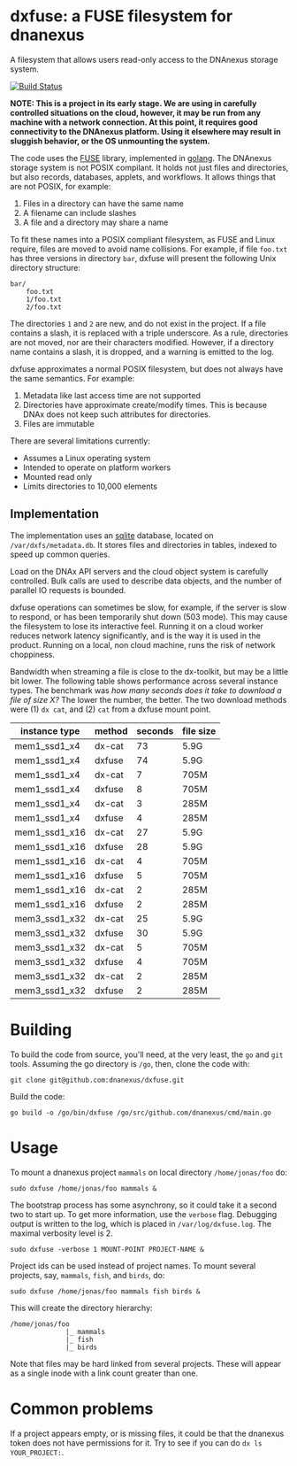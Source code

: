 # dxfuse: a FUSE filesystem for dnanexus

A filesystem that allows users read-only access to the DNAnexus
storage system.

[![Build Status](https://travis-ci.org/dnanexus/dxfuse.svg?branch=master)](https://travis-ci.org/dnanexus/dxfuse)

**NOTE: This is a project in its early stage. We are using in carefully controlled situations on the cloud, however, it may be run from any machine with a network connection. At this point, it requires good connectivity to the DNAnexus platform. Using it elsewhere may result in sluggish behavior, or the OS unmounting the system.**

The code uses the [FUSE](https://bazil.org/fuse/)
library, implemented in [golang](https://golang.org). The DNAnexus
storage system is not POSIX compilant. It holds not just files and
directories, but also records, databases, applets, and workflows. It
allows things that are not POSIX, for example:
1. Files in a directory can have the same name
2. A filename can include slashes
3. A file and a directory may share a name

To fit these names into a POSIX compliant filesystem, as FUSE and
Linux require, files are moved to avoid name collisions. For example,
if file `foo.txt` has three versions in directory `bar`, dxfuse will
present the following Unix directory structure:

```
bar/
    foo.txt
    1/foo.txt
    2/foo.txt
```

The directories `1` and `2` are new, and do not exist in the
project. If a file contains a slash, it is replaced with a triple
underscore. As a rule, directories are not moved, nor are their
characters modified. However, if a directory name contains a slash, it
is dropped, and a warning is emitted to the log.

dxfuse approximates a normal POSIX filesystem, but does not always have the same semantics. For example:
1. Metadata like last access time are not supported
2. Directories have approximate create/modify times. This is because DNAx does not keep such attributes for directories.
3. Files are immutable

There are several limitations currently:
- Assumes a Linux operating system
- Intended to operate on platform workers
- Mounted read only
- Limits directories to 10,000 elements

## Implementation

The implementation uses an [sqlite](https://www.sqlite.org/index.html)
database, located on `/var/dxfs/metadata.db`. It stores files and
directories in tables, indexed to speed up common queries.

Load on the DNAx API servers and the cloud object system is carefully controlled. Bulk calls
are used to describe data objects, and the number of parallel IO requests is bounded.

dxfuse operations can sometimes be slow, for example, if the server is
slow to respond, or has been temporarily shut down (503 mode). This
may cause the filesystem to lose its interactive feel. Running it on a
cloud worker reduces network latency significantly, and is the way it
is used in the product. Running on a local, non cloud machine, runs
the risk of network choppiness.

Bandwidth when streaming a file is close to the dx-toolkit, but may be a
little bit lower. The following table shows performance across several
instance types. The benchmark was *how many seconds does it take to
download a file of size X?* The lower the number, the better. The two
download methods were (1) `dx cat`, and (2) `cat` from a dxfuse mount point.

| instance type   | method | seconds | file size |
| ----            | ----   | ----    |  ----     |
| mem1\_ssd1\_x4  | dx-cat | 73| 5.9G |
| mem1\_ssd1\_x4  | dxfuse  | 74| 5.9G |
| mem1\_ssd1\_x4  | dx-cat | 7| 705M |
| mem1\_ssd1\_x4  | dxfuse  | 8| 705M |
| mem1\_ssd1\_x4  | dx-cat | 3| 285M |
| mem1\_ssd1\_x4  | dxfuse  | 4| 285M |
| mem1\_ssd1\_x16 | dx-cat | 27| 5.9G |
| mem1\_ssd1\_x16 | dxfuse  | 28| 5.9G |
| mem1\_ssd1\_x16 | dx-cat | 4| 705M |
| mem1\_ssd1\_x16 | dxfuse  | 5| 705M |
| mem1\_ssd1\_x16 | dx-cat | 2| 285M |
| mem1\_ssd1\_x16 | dxfuse  | 2| 285M |
| mem3\_ssd1\_x32 | dx-cat | 25| 5.9G |
| mem3\_ssd1\_x32 | dxfuse  | 30| 5.9G |
| mem3\_ssd1\_x32 | dx-cat | 5| 705M |
| mem3\_ssd1\_x32 | dxfuse  | 4| 705M |
| mem3\_ssd1\_x32 | dx-cat | 2| 285M |
| mem3\_ssd1\_x32 | dxfuse  | 2| 285M |

# Building

To build the code from source, you'll need, at the very least, the `go` and `git` tools.
Assuming the go directory is `/go`, then, clone the code with:
```
git clone git@github.com:dnanexus/dxfuse.git
```

Build the code:
```
go build -o /go/bin/dxfuse /go/src/github.com/dnanexus/cmd/main.go
```

# Usage

To mount a dnanexus project `mammals` on local directory `/home/jonas/foo` do:
```
sudo dxfuse /home/jonas/foo mammals &
```

The bootstrap process has some asynchrony, so it could take it a
second two to start up. To get more information, use the `verbose`
flag. Debugging output is written to the log, which is placed in
`/var/log/dxfuse.log`. The maximal verbosity level is 2.

```
sudo dxfuse -verbose 1 MOUNT-POINT PROJECT-NAME &
```

Project ids can be used instead of project names. To mount several projects, say, `mammals`, `fish`, and `birds`, do:
```
sudo dxfuse /home/jonas/foo mammals fish birds &
```

This will create the directory hierarchy:
```
/home/jonas/foo
              |_ mammals
              |_ fish
              |_ birds
```

Note that files may be hard linked from several projects. These will appear as a single inode with
a link count greater than one.


# Common problems

If a project appears empty, or is missing files, it could be that the dnanexus token does not have permissions for it. Try to see if you can do `dx ls YOUR_PROJECT:`.
